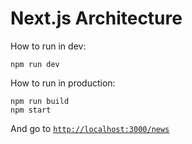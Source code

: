 # Next.js Architecture

How to run in dev:
```
npm run dev
```

How to run in production:
```
npm run build
npm start
```

And go to [`http://localhost:3000/news`](http://localhost:3000/news)